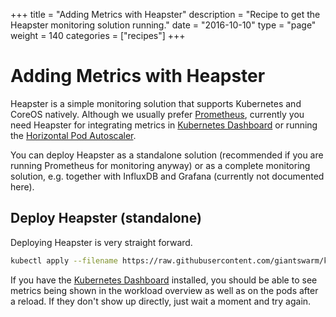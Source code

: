 +++
title = "Adding Metrics with Heapster"
description = "Recipe to get the Heapster monitoring solution running."
date = "2016-10-10"
type = "page"
weight = 140
categories = ["recipes"]
+++

# Adding Metrics with Heapster

Heapster is a simple monitoring solution that supports Kubernetes and CoreOS natively. Although we usually prefer [Prometheus](/guides/kubernetes-prometheus/), currently you need Heapster for integrating metrics in [Kubernetes Dashboard](http://docs.staging.gigantic.io/guides/install-kubernetes-dashboard/) or running the [Horizontal Pod Autoscaler](http://kubernetes.io/docs/user-guide/horizontal-pod-autoscaling/).

You can deploy Heapster as a standalone solution (recommended if you are running Prometheus for monitoring anyway) or as a complete monitoring solution, e.g. together with InfluxDB and Grafana (currently not documented here).

## Deploy Heapster (standalone)

Deploying Heapster is very straight forward.

```bash
kubectl apply --filename https://raw.githubusercontent.com/giantswarm/kubernetes-heapster/master/manifests-all.yaml
```

If you have the [Kubernetes Dashboard](http://docs.staging.gigantic.io/guides/install-kubernetes-dashboard/) installed, you should be able to see metrics being shown in the workload overview as well as on the pods after a reload. If they don't show up directly, just wait a moment and try again.